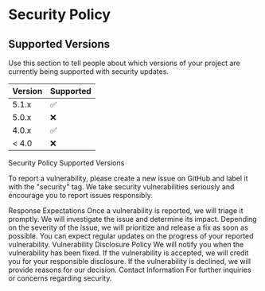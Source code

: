 # Security Policy

## Supported Versions

Use this section to tell people about which versions of your project are
currently being supported with security updates.

| Version | Supported          |
| ------- | ------------------ |
| 5.1.x   | :white_check_mark: |
| 5.0.x   | :x:                |
| 4.0.x   | :white_check_mark: |
| < 4.0   | :x:                |
Security Policy
Supported Versions

To report a vulnerability, please create a new issue on GitHub and label it with the "security" tag. We take security vulnerabilities seriously and encourage you to report issues responsibly.

Response Expectations
Once a vulnerability is reported, we will triage it promptly.
We will investigate the issue and determine its impact.
Depending on the severity of the issue, we will prioritize and release a fix as soon as possible.
You can expect regular updates on the progress of your reported vulnerability.
Vulnerability Disclosure Policy
We will notify you when the vulnerability has been fixed.
If the vulnerability is accepted, we will credit you for your responsible disclosure.
If the vulnerability is declined, we will provide reasons for our decision.
Contact Information
For further inquiries or concerns regarding security.
